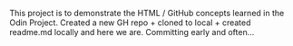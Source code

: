 This project is to demonstrate the HTML / GitHub concepts learned in the Odin Project.
Created a new GH repo + cloned to local + created readme.md locally and here we are.
Committing early and often...

